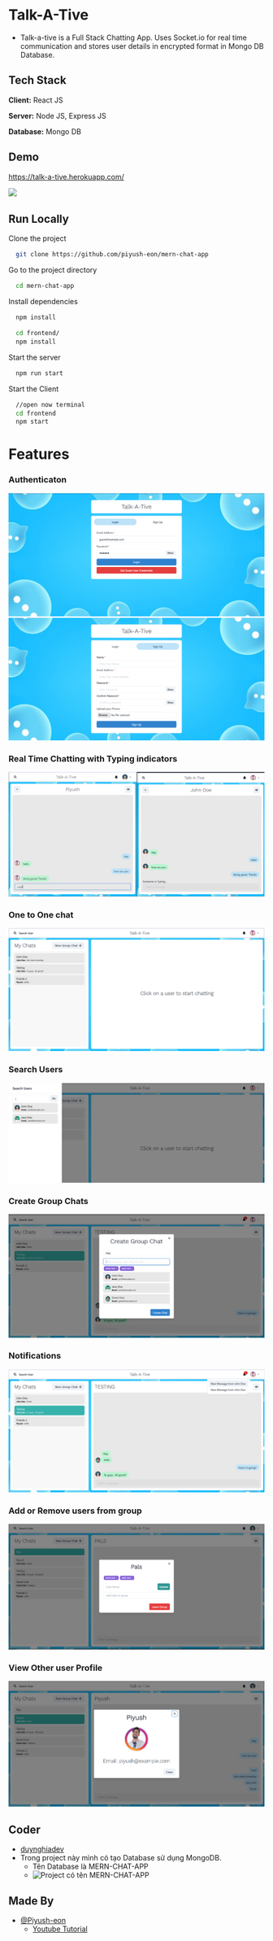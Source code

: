 # Talk-A-Tive

- Talk-a-tive is a Full Stack Chatting App.
Uses Socket.io for real time communication and stores user details in encrypted format in Mongo DB Database.

## Tech Stack

**Client:** React JS

**Server:** Node JS, Express JS

**Database:** Mongo DB

## Demo

https://talk-a-tive.herokuapp.com/

![](https://github.com/piyush-eon/mern-chat-app/blob/master/screenshots/group%20%2B%20notif.PNG)

## Run Locally

Clone the project

```bash
  git clone https://github.com/piyush-eon/mern-chat-app
```

Go to the project directory

```bash
  cd mern-chat-app
```

Install dependencies

```bash
  npm install
```

```bash
  cd frontend/
  npm install
```

Start the server

```bash
  npm run start
```

Start the Client

```bash
  //open now terminal
  cd frontend
  npm start
```

# Features

### Authenticaton

![](./screenshots/login.PNG)
![](./screenshots/signup.PNG)

### Real Time Chatting with Typing indicators

![](./screenshots/real-time.PNG)

### One to One chat

![](./screenshots/mainscreen.PNG)

### Search Users

![](./screenshots/search.PNG)

### Create Group Chats

![](./screenshots/new%20grp.PNG)

### Notifications

![](./screenshots/group%20%2B%20notif.PNG)

### Add or Remove users from group

![](./screenshots/add%20rem.PNG)

### View Other user Profile

![](./screenshots/profile.PNG)

## Coder

- [duynghiadev](https://github.com/duynghiadev)
- Trong project này mình có tạo Database sử dụng MongoDB.
   - Tên Database là MERN-CHAT-APP
   - ![Project có tên MERN-CHAT-APP](https://tinyurl.com/2hqvc5qt)

## Made By

- [@Piyush-eon](https://github.com/piyush-eon)
  - [Youtube Tutorial](https://goeco.link/CjBZs)
